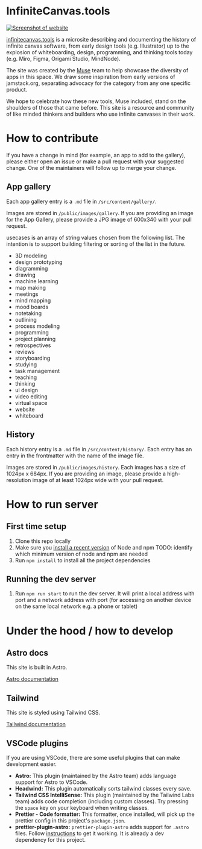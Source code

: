 # InfiniteCanvas.tools

[![Screenshot of website](/readme_screenshot.jpg)](https://infinitecanvas.tools/)

[infinitecanvas.tools](https://infinitecanvas.tools/) is a microsite describing
and documenting the history of infinite canvas software, from early design tools
(e.g. Illustrator) up to the explosion of whiteboarding, design, programming,
and thinking tools today (e.g. Miro, Figma, Origami Studio, MindNode).

The site was created by the [Muse](https://museapp.com/) team to help showcase
the diversity of apps in this space. We draw some inspiration from early
versions of jamstack.org, separating advocacy for the category from any one
specific product.

We hope to celebrate how these new tools, Muse included, stand on the shoulders
of those that came before. This site is a resource and community of like minded
thinkers and builders who use infinite canvases in their work.

# How to contribute

If you have a change in mind (for example, an app to add to the gallery), please
either open an issue or make a pull request with your suggested change. One of
the maintainers will follow up to merge your change.

## App gallery

Each app gallery entry is a `.md` file in `/src/content/gallery/`.

Images are stored in `/public/images/gallery`.
If you are providing an image for the App Gallery, please provide a
JPG image of 600x340 with your pull request.

usecases is an array of string values chosen from the following list. The
intention is to support building filtering or sorting of the list in the future.

- 3D modeling
- design prototyping
- diagramming
- drawing
- machine learning
- map making
- meetings
- mind mapping
- mood boards
- notetaking
- outlining
- process modeling
- programming
- project planning
- retrospectives
- reviews
- storyboarding
- studying
- task management
- teaching
- thinking
- ui design
- video editing
- virtual space
- website
- whiteboard

## History

Each history entry is a `.md` file in `/src/content/history/`. Each entry has an
entry in the frontmatter with the name of the image file.

Images are stored in `/public/images/history`. Each images has a size of 1024px
x 684px. If you are providing an image, please provide a high-resolution image
of at least 1024px wide with your pull request.

# How to run server

## First time setup

1. Clone this repo locally
1. Make sure you
   [install a recent version](https://nodejs.dev/en/learn/how-to-install-nodejs)
   of Node and npm TODO: identify which minimum version of node and npm are
   needed
1. Run `npm install` to install all the project dependencies

## Running the dev server

1. Run `npm run start` to run the dev server. It will print a local address with
   port and a network address with port (for accessing on another device on the
   same local network e.g. a phone or tablet)

# Under the hood / how to develop

## Astro docs

This site is built in Astro.

[Astro documentation](https://astro.build)

## Tailwind

This site is styled using Tailwind CSS.

[Tailwind documentation](https://tailwindcss.com)

## VSCode plugins

If you are using VSCode, there are some useful plugins that can make development
easier.

- **Astro:** This plugin (maintained by the Astro team) adds language support
  for Astro to VSCode.
- **Headwind:** This plugin automatically sorts tailwind classes every save.
- **Tailwind CSS IntelliSense:** This plugin (maintained by the Tailwind Labs
  team) adds code completion (including custom classes). Try pressing the
  `space` key on your keyboard when writing classes.
- **Prettier - Code formatter:** This formatter, once installed, will pick up
  the prettier config in this project's `package.json`.
- **prettier-plugin-astro:** `prettier-plugin-astro` adds support for `.astro`
  files. Follow
  [instructions](https://www.npmjs.com/package/prettier-plugin-astro#user-content-using-in-vs-code)
  to get it working. It is already a dev dependency for this project.
